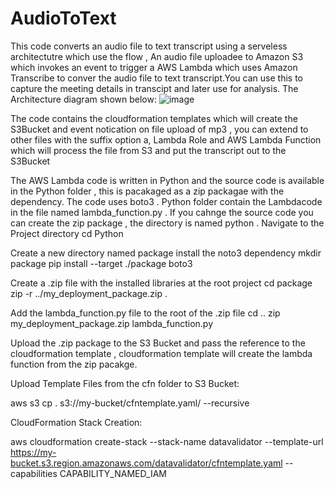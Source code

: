 # AudioToText
This code converts an audio file to text transcript using a serveless architectutre which use the flow , An audio file uploadee to Amazon S3 which invokes an event to trigger a AWS Lambda which uses Amazon Transcribe to conver the audio file to text transcript.You can use this to capture the meeting details in transcipt and later use for analysis. The Architecture diagram shown below:
![image](https://github.com/user-attachments/assets/eb7057dc-656c-4df0-b8e5-3c6d01c45c47)

The code contains the cloudformation templates which will create the S3Bucket and event notication on file upload of mp3 , you can extend to other files with the suffix option a, Lambda Role and  AWS Lambda Function which will process the file from S3 and put the transcript out to the S3Bucket 

The AWS Lambda code is written in Python and the source code is available in the Python folder , this is pacakaged as a zip packagae with the dependency. The code uses boto3 . Python folder contain the Lambdacode in the file named lambda_function.py . If you cahnge the source code you can create the zip package , the directory is named python . Navigate to the Project directory cd Python

Create a new directory named package install the noto3 dependency mkdir package pip install --target ./package boto3

Create a .zip file with the installed libraries at the root project cd package zip -r ../my_deployment_package.zip .

Add the lambda_function.py file to the root of the .zip file cd .. zip my_deployment_package.zip lambda_function.py

Upload the .zip package to the S3 Bucket and pass the reference to the cloudformation template , cloudformation template will create the lambda function from the zip pacakge.

Upload Template Files from the cfn folder to S3 Bucket:

aws s3 cp . s3://my-bucket/cfntemplate.yaml/ --recursive

CloudFormation Stack Creation:

aws cloudformation create-stack
--stack-name datavalidator
--template-url https://my-bucket.s3.region.amazonaws.com/datavalidator/cfntemplate.yaml
--capabilities CAPABILITY_NAMED_IAM
